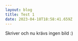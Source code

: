 ```yaml
---
layout: blog
title: Test 1
date: 2023-04-18T18:58:41.659Z
---
```

S﻿kriver och nu krävs ingen bild :)